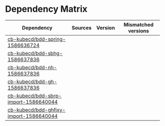 # Dependency Matrix

Dependency | Sources | Version | Mismatched versions
---------- | ------- | ------- | -------------------
[cb-kubecd/bdd-spring-1586636724](https://github.com/cb-kubecd/bdd-spring-1586636724.git) |  | []() | 
[cb-kubecd/bdd-sbhg-1586637836](https://github.com/cb-kubecd/bdd-sbhg-1586637836.git) |  | []() | 
[cb-kubecd/bdd-nh-1586637836](https://github.com/cb-kubecd/bdd-nh-1586637836.git) |  | []() | 
[cb-kubecd/bdd-gh-1586637836](https://github.com/cb-kubecd/bdd-gh-1586637836.git) |  | []() | 
[cb-kubecd/bdd-sbrp-import-1586640044](https://github.com/cb-kubecd/bdd-sbrp-import-1586640044.git) |  | []() | 
[cb-kubecd/bdd-ghfjxy-import-1586640044](https://github.com/cb-kubecd/bdd-ghfjxy-import-1586640044.git) |  | []() | 
